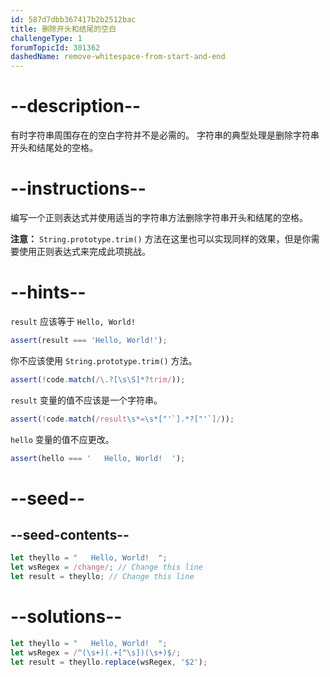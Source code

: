 ```yaml
---
id: 587d7dbb367417b2b2512bac
title: 删除开头和结尾的空白
challengeType: 1
forumTopicId: 301362
dashedName: remove-whitespace-from-start-and-end
---
```


# --description--

有时字符串周围存在的空白字符并不是必需的。 字符串的典型处理是删除字符串开头和结尾处的空格。

# --instructions--

编写一个正则表达式并使用适当的字符串方法删除字符串开头和结尾的空格。

**注意：** `String.prototype.trim()` 方法在这里也可以实现同样的效果，但是你需要使用正则表达式来完成此项挑战。

# --hints--

`result` 应该等于 `Hello, World!`

```js
assert(result === 'Hello, World!');
```

你不应该使用 `String.prototype.trim()` 方法。

```js
assert(!code.match(/\.?[\s\S]*?trim/));
```

`result` 变量的值不应该是一个字符串。

```js
assert(!code.match(/result\s*=\s*["'`].*?["'`]/));
```

`hello` 变量的值不应更改。

```js
assert(hello === '   Hello, World!  ');
```

# --seed--

## --seed-contents--

```js
let theyllo = "   Hello, World!  ";
let wsRegex = /change/; // Change this line
let result = theyllo; // Change this line
```

# --solutions--

```js
let theyllo = "   Hello, World!  ";
let wsRegex = /^(\s+)(.+[^\s])(\s+)$/;
let result = theyllo.replace(wsRegex, '$2');
```
